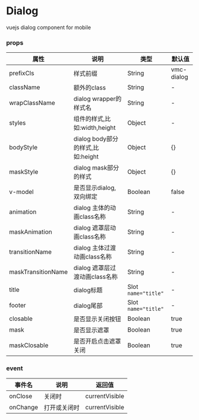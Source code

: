# Dialog
vuejs dialog component for mobile

### props
| 属性 | 说明 | 类型 | 默认值 |
| --- | --- | --- | --- |
| prefixCls | 样式前缀 | String | vmc-dialog |
| className | 额外的class | String | - |
| wrapClassName | dialog wrapper的样式名 | String | - |
| styles | 组件的样式,比如:width,height | Object | - |
| bodyStyle | dialog body部分的样式,比如:height | Object | {} |
| maskStyle | dialog mask部分的样式 | Object | {} |
| v-model | 是否显示dialog,双向绑定 | Boolean | false |
| animation | dialog 主体的动画class名称 | String | - |
| maskAnimation | dialog 遮罩层动画class名称 | String | - |
| transitionName | dialog 主体过渡动画class名称 | String | - |
| maskTransitionName | dialog 遮罩层过渡动画class名称 | String | - |
| title | dialog标题 | Slot `name="title"` | - |
| footer | dialog尾部 | Slot `name="title"` | - |
| closable | 是否显示关闭按钮 | Boolean | true |
| mask | 是否显示遮罩 | Boolean | true |
| maskClosable | 是否开启点击遮罩关闭 | Boolean | true |

### event
| 事件名 | 说明 | 返回值 |
| --- | --- | --- |
| onClose | 关闭时 | currentVisible |
| onChange | 打开或关闭时 | currentVisible |
